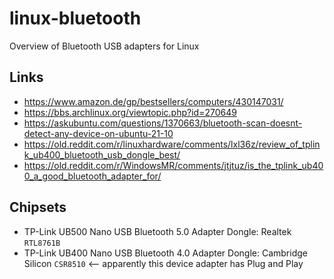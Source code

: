 # linux-bluetooth
Overview of Bluetooth USB adapters for Linux

## Links
- https://www.amazon.de/gp/bestsellers/computers/430147031/
- https://bbs.archlinux.org/viewtopic.php?id=270649
- https://askubuntu.com/questions/1370663/bluetooth-scan-doesnt-detect-any-device-on-ubuntu-21-10
- https://old.reddit.com/r/linuxhardware/comments/lxl36z/review_of_tplink_ub400_bluetooth_usb_dongle_best/
- https://old.reddit.com/r/WindowsMR/comments/jtjtuz/is_the_tplink_ub400_a_good_bluetooth_adapter_for/

## Chipsets
- TP-Link UB500 Nano USB Bluetooth 5.0 Adapter Dongle: Realtek `RTL8761B`
- TP-Link UB400 Nano USB Bluetooth 4.0 Adapter Dongle: Cambridge Silicon `CSR8510` <-- apparently this device adapter has Plug and Play
